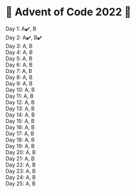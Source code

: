 # 🎄 Advent of Code 2022 🎄
Day 1: A✔️, B\
Day 2: A✔️, B✔️\
Day 3: A, B\
Day 4: A, B\
Day 5: A, B\
Day 6: A, B\
Day 7: A, B\
Day 8: A, B\
Day 9: A, B\
Day 10: A, B\
Day 11: A, B\
Day 12: A, B\
Day 13: A, B\
Day 14: A, B\
Day 15: A, B\
Day 16: A, B\
Day 17: A, B\
Day 18: A, B\
Day 19: A, B\
Day 20: A, B\
Day 21: A, B\
Day 22: A, B\
Day 23: A, B\
Day 24: A, B\
Day 25: A, B
